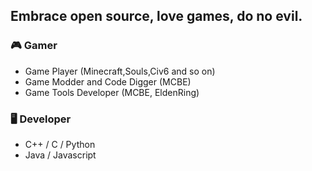 ## Embrace open source, love games, do no evil.

### 🎮 Gamer
- Game Player (Minecraft,Souls,Civ6 and so on)
- Game Modder and Code Digger (MCBE)
- Game Tools Developer (MCBE, EldenRing)

### 🖥️ Developer
- C++ / C / Python
- Java / Javascript
